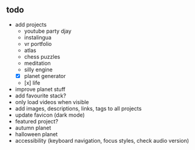 
## todo

- add projects
    - youtube party djay
    - instalingua
    - vr portfolio
    - atlas
    - chess puzzles
    - meditation
    - silly engine
    - [x] planet generator
    - [x] life
- improve planet stuff
- add favourite stack?
- only load videos when visible
- add images, descriptions, links, tags to all projects
- update favicon (dark mode)
- featured project?
- autumn planet
- halloween planet
- accessibility (keyboard navigation, focus styles, check audio version)
